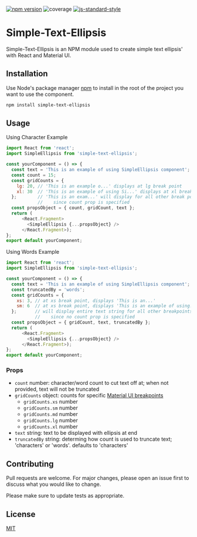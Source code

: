 [![npm version](https://badge.fury.io/js/simple-text-ellipsis.svg)](https://badge.fury.io/js/simple-text-ellipsis) ![coverage](https://img.shields.io/badge/code%20coverage-92.6%25-blue) [![js-standard-style](https://img.shields.io/badge/code%20style-standard-brightgreen.svg)](http://standardjs.com)

# Simple-Text-Ellipsis #

Simple-Text-Ellipsis is an NPM module used to create simple text ellipsis' with React and Material UI.

## Installation

Use Node's package manager [npm](https://docs.npmjs.com/) to install in the root of the project you want to use the component.

```bash
npm install simple-text-ellipsis
```

## Usage

Using Character Example
```javascript
import React from 'react';
import SimpleEllipsis from 'simple-text-ellipsis';

const yourComponent = () => {
  const text = 'This is an example of using SimpleEllipsis component';
  const count = 15;
  const gridCounts = {
    lg: 20, // 'This is an example o...' displays at lg break point
    xl: 30  // 'This is an example of using Si...' displays at xl break point
  };        // 'This is an exam...' will display for all other break points
            //    since count prop is specified
  const propsObject = { count, gridCount, text };
  return (
      <React.Fragment>
        <SimpleEllipsis {...propsObject} />
      </React.Fragment>);
};
export default yourComponent;
```

Using Words Example
```javascript
import React from 'react';
import SimpleEllipsis from 'simple-text-ellipsis';

const yourComponent = () => {
  const text = 'This is an example of using SimpleEllipsis component';
  const truncatedBy = 'words';
  const gridCounts = {
    xs: 3, // at xs break point, displays 'This is an...'
    sm: 6  // at xs break point, displays 'This is an example of using...'
  };       // will display entire text string for all other breakpoints
           //    since no count prop is specified
  const propsObject = { gridCount, text, truncatedBy };
  return (
      <React.Fragment>
        <SimpleEllipsis {...propsObject} />
      </React.Fragment>);
};
export default yourComponent;
```

### Props
- ```count``` number: character/word count to cut text off at; when not provided, text will not be truncated
- ```gridCounts``` object: counts for specific [Material UI breakpoints](https://material-ui.com/customization/breakpoints/)
  - ```gridCounts.xs``` number
  - ```gridCounts.sm``` number
  - ```gridCounts.md``` number
  - ```gridCounts.lg``` number
  - ```gridCounts.xl``` number
- ```text``` string: text to be displayed with ellipsis at end
- ```truncatedBy``` string: determing how count is used to truncate text; 'characters' or 'words'. defaults to 'characters'

## Contributing
Pull requests are welcome. For major changes, please open an issue first to discuss what you would like to change.

Please make sure to update tests as appropriate.

## License
[MIT](https://choosealicense.com/licenses/mit/)
